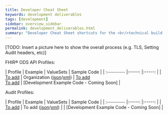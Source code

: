 ```yaml
---
title: Developer Cheat Sheet
keywords: development deliverables
tags: [development]
sidebar: overview_sidebar
permalink: development_deliverables.html
summary: "Developer Cheat Sheet shortcuts for the <br/>technical build of the FHIR&reg; ODS API."
---
```


[TODO: Insert a picture here to show the overall process (e.g. TLS, Setting Audit headers, etc)]


FHIR&reg; ODS API Profiles:

| Profile | Example | ValueSets | Sample Code |
| :--------- |:-----: |:-----: |
| [To add](https://fhir.nhs.uk/StructureDefinition/) | Organization ([json](Examples/Organization.json)/[xml](Examples/Organization.xml)) | [To add](https://fhir.nhs.uk/ValueSet/) <br /> [To add](https://fhir.nhs.uk/ValueSet/) | [Development Example Code - Coming Soon] |


Audit Profiles:

| Profile | Example | ValueSets | Sample Code |
| :--------- |:-----: |:-----: |
| [To add](https://fhir.nhs.uk/StructureDefinition/) | To add ([json](Audit/Examples/Resource.json)/[xml](Audit/Examples/Resource.xml)) |  | [Development Example Code - Coming Soon] |

